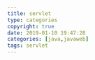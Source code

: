 ```yaml
---
title: servlet
type: categories
copyright: true
date: 2019-01-10 19:47:28
categories: [java,javaweb]
tags: servlet
---
```

